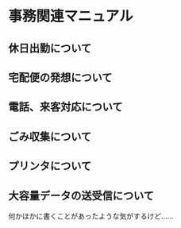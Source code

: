 # 事務関連マニュアル
## 休日出勤について


## 宅配便の発想について
## 電話、来客対応について
## ごみ収集について
## プリンタについて
## 大容量データの送受信について
何かほかに書くことがあったような気がするけど……